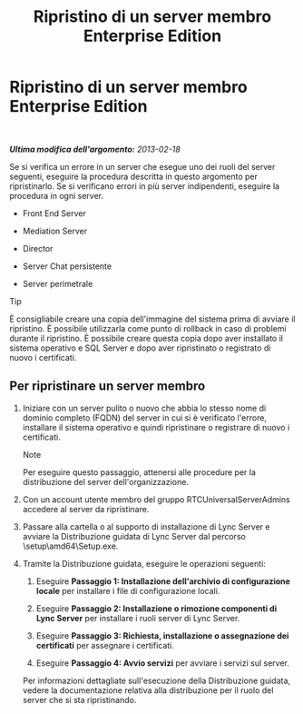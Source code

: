 ﻿---
title: Ripristino di un server membro Enterprise Edition
TOCTitle: Ripristino di un server membro Enterprise Edition
ms:assetid: d960b19c-2104-4719-b736-0d940f254d42
ms:mtpsurl: https://technet.microsoft.com/it-it/library/Hh202191(v=OCS.15)
ms:contentKeyID: 52062452
ms.date: 08/24/2015
mtps_version: v=OCS.15
ms.translationtype: HT
---

# Ripristino di un server membro Enterprise Edition

 

_**Ultima modifica dell'argomento:** 2013-02-18_

Se si verifica un errore in un server che esegue uno dei ruoli del server seguenti, eseguire la procedura descritta in questo argomento per ripristinarlo. Se si verificano errori in più server indipendenti, eseguire la procedura in ogni server.

  - Front End Server

  - Mediation Server

  - Director

  - Server Chat persistente

  - Server perimetrale

> [!tip]  
> È consigliabile creare una copia dell'immagine del sistema prima di avviare il ripristino. È possibile utilizzarla come punto di rollback in caso di problemi durante il ripristino. È possibile creare questa copia dopo aver installato il sistema operativo e SQL Server e dopo aver ripristinato o registrato di nuovo i certificati.

## Per ripristinare un server membro

1.  Iniziare con un server pulito o nuovo che abbia lo stesso nome di dominio completo (FQDN) del server in cui si è verificato l'errore, installare il sistema operativo e quindi ripristinare o registrare di nuovo i certificati.
    

    > [!NOTE]
    > Per eseguire questo passaggio, attenersi alle procedure per la distribuzione del server dell'organizzazione.



2.  Con un account utente membro del gruppo RTCUniversalServerAdmins accedere al server da ripristinare.

3.  Passare alla cartella o al supporto di installazione di Lync Server e avviare la Distribuzione guidata di Lync Server dal percorso \\setup\\amd64\\Setup.exe.

4.  Tramite la Distribuzione guidata, eseguire le operazioni seguenti:
    
    1.  Eseguire **Passaggio 1: Installazione dell'archivio di configurazione locale** per installare i file di configurazione locali.
    
    2.  Eseguire **Passaggio 2: Installazione o rimozione componenti di Lync Server** per installare i ruoli server di Lync Server.
    
    3.  Eseguire **Passaggio 3: Richiesta, installazione o assegnazione dei certificati** per assegnare i certificati.
    
    4.  Eseguire **Passaggio 4: Avvio servizi** per avviare i servizi sul server.
    
    Per informazioni dettagliate sull'esecuzione della Distribuzione guidata, vedere la documentazione relativa alla distribuzione per il ruolo del server che si sta ripristinando.

